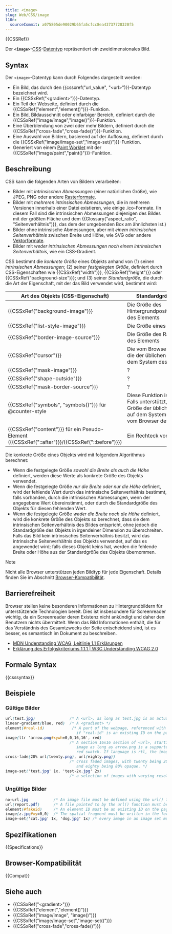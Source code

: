 ```yaml
---
title: <image>
slug: Web/CSS/image
l10n:
  sourceCommit: a075805de90029b65fa5cfcc8ea43737728320f5
---
```


{{CSSRef}}

Der **`<image>`**-[CSS](/de/docs/Web/CSS)-[Datentyp](/de/docs/Web/CSS/CSS_Values_and_Units/CSS_data_types) repräsentiert ein zweidimensionales Bild.

## Syntax

Der `<image>`-Datentyp kann durch Folgendes dargestellt werden:

- Ein Bild, das durch den {{cssxref("url_value", "&lt;url&gt;")}}-Datentyp bezeichnet wird.
- Ein {{CSSxRef("&lt;gradient&gt;")}}-Datentyp.
- Ein Teil der Webseite, definiert durch die {{CSSxRef("element","element()")}}-Funktion.
- Ein Bild, Bildausschnitt oder einfarbiger Bereich, definiert durch die {{CSSxRef("image/image","image()")}}-Funktion.
- Eine Überblendung von zwei oder mehr Bildern, definiert durch die {{CSSxRef("cross-fade","cross-fade()")}}-Funktion.
- Eine Auswahl von Bildern, basierend auf der Auflösung, definiert durch die {{CSSxRef("image/image-set","image-set()")}}-Funktion.
- Generiert von einem [Paint Worklet](/de/docs/Web/API/CSS_Painting_API) mit der {{CSSxRef("image/paint","paint()")}}-Funktion.

## Beschreibung

CSS kann die folgenden Arten von Bildern verarbeiten:

- Bilder mit _intrinsischen Abmessungen_ (einer natürlichen Größe), wie JPEG, PNG oder andere [Rasterformate](https://de.wikipedia.org/wiki/Rastergrafik).
- Bilder mit _mehreren intrinsischen Abmessungen_, die in mehreren Versionen innerhalb einer Datei existieren, wie einige .ico-Formate. (In diesem Fall sind die intrinsischen Abmessungen diejenigen des Bildes mit der größten Fläche und dem {{Glossary("aspect_ratio", "Seitenverhältnis")}}, das dem der umgebenden Box am ähnlichsten ist.)
- Bilder ohne intrinsische Abmessungen, aber mit _einem intrinsischen Seitenverhältnis_ zwischen Breite und Höhe, wie SVG oder andere [Vektorformate](https://de.wikipedia.org/wiki/Vektorgrafik).
- Bilder mit _weder intrinsischen Abmessungen noch einem intrinsischen Seitenverhältnis_, wie ein CSS-Gradient.

CSS bestimmt die _konkrete Größe_ eines Objekts anhand von (1) seinen _intrinsischen Abmessungen_; (2) seiner _festgelegten Größe_, definiert durch CSS-Eigenschaften wie {{CSSxRef("width")}}, {{CSSxRef("height")}} oder {{CSSxRef("background-size")}}; und (3) seiner _Standardgröße_, die durch die Art der Eigenschaft, mit der das Bild verwendet wird, bestimmt wird:

| Art des Objekts (CSS-Eigenschaft)                                                          | Standardgröße des Objekts                                                                                     |
| ------------------------------------------------------------------------------------------ | ------------------------------------------------------------------------------------------------------------- |
| {{CSSxRef("background-image")}}                                                            | Die Größe des Hintergrundpositionierungsbereichs des Elements                                                 |
| {{CSSxRef("list-style-image")}}                                                            | Die Größe eines `1em`-Zeichens                                                                               |
| {{CSSxRef("border-image-source")}}                                                         | Die Größe des Randbilderbereichs des Elements                                                                |
| {{CSSxRef("cursor")}}                                                                      | Die vom Browser definierte Größe, die der üblichen Cursorgröße auf dem System des Clients entspricht           |
| {{CSSxRef("mask-image")}}                                                                  | ?                                                                                                             |
| {{CSSxRef("shape-outside")}}                                                               | ?                                                                                                             |
| {{CSSxRef("mask-border-source")}}                                                          | ?                                                                                                             |
| {{CSSxRef("symbols", "symbols()")}} für @counter-style                                     | Diese Funktion ist risikobehaftet. Falls unterstützt, entspricht die Größe der üblichen Cursorgröße auf dem System des Clients der vom Browser definierten Größe. |
| {{CSSxRef("content")}} für ein Pseudo-Element ({{CSSxRef("::after")}}/{{CSSxRef("::before")}}) | Ein Rechteck von 300px × 150px                                                                               |

Die konkrete Größe eines Objekts wird mit folgendem Algorithmus berechnet:

- Wenn die festgelegte Größe _sowohl die Breite als auch die Höhe_ definiert, werden diese Werte als konkrete Größe des Objekts verwendet.
- Wenn die festgelegte Größe _nur die Breite oder nur die Höhe_ definiert, wird der fehlende Wert durch das intrinsische Seitenverhältnis bestimmt, falls vorhanden, durch die intrinsischen Abmessungen, wenn der angegebene Wert übereinstimmt, oder durch die Standardgröße des Objekts für diesen fehlenden Wert.
- Wenn die festgelegte Größe _weder die Breite noch die Höhe_ definiert, wird die konkrete Größe des Objekts so berechnet, dass sie dem intrinsischen Seitenverhältnis des Bildes entspricht, ohne jedoch die Standardgröße des Objekts in irgendeiner Dimension zu überschreiten. Falls das Bild kein intrinsisches Seitenverhältnis besitzt, wird das intrinsische Seitenverhältnis des Objekts verwendet, auf das es angewendet wird; falls dieses Objekt keins hat, werden die fehlende Breite oder Höhe aus der Standardgröße des Objekts übernommen.

> [!NOTE]
> Nicht alle Browser unterstützen jeden Bildtyp für jede Eigenschaft. Details finden Sie im Abschnitt [Browser-Kompatibilität](#browser-kompatibilität).

## Barrierefreiheit

Browser stellen keine besonderen Informationen zu Hintergrundbildern für unterstützende Technologien bereit. Dies ist insbesondere für Screenreader wichtig, da ein Screenreader deren Existenz nicht ankündigt und daher den Benutzern nichts übermittelt. Wenn das Bild Informationen enthält, die für das Verständnis des Gesamtzwecks der Seite entscheidend sind, ist es besser, es semantisch im Dokument zu beschreiben.

- [MDN Understanding WCAG, Leitlinie 1.1 Erklärungen](/de/docs/Web/Accessibility/Understanding_WCAG/Perceivable#guideline_1.1_—_providing_text_alternatives_for_non-text_content)
- [Erklärung des Erfolgskriteriums 1.1.1 | W3C Understanding WCAG 2.0](https://www.w3.org/TR/UNDERSTANDING-WCAG20/text-equiv-all.html)

## Formale Syntax

{{csssyntax}}

## Beispiele

### Gültige Bilder

```css example-good
url(test.jpg)               /* A <url>, as long as test.jpg is an actual image */
linear-gradient(blue, red)  /* A <gradient> */
element(#real-id)            /* A part of the webpage, referenced with the element() function,
                               if "real-id" is an existing ID on the page */
image(ltr 'arrow.png#xywh=0,0,16,16', red)
                            /* A section 16x16 section of <url>, starting from the top, left of the original
                               image as long as arrow.png is a supported image, otherwise a solid
                               red swatch. If language is rtl, the image will be horizontally flipped. */
cross-fade(20% url(twenty.png), url(eighty.png))
                            /* cross faded images, with twenty being 20% opaque
                               and eighty being 80% opaque. */
image-set('test.jpg' 1x, 'test-2x.jpg' 2x)
                            /* a selection of images with varying resolutions */
```

### Ungültige Bilder

```css example-bad
no-url.jpg           /* An image file must be defined using the url() function. */
url(report.pdf)      /* A file pointed to by the url() function must be an image. */
element(#fakeid)     /* An element ID must be an existing ID on the page. */
image(z.jpg#xy=0,0)  /* The spatial fragment must be written in the format of xywh=#,#,#,# */
image-set('cat.jpg' 1x, 'dog.jpg' 1x) /* every image in an image set must have a different resolution */
```

## Spezifikationen

{{Specifications}}

## Browser-Kompatibilität

{{Compat}}

## Siehe auch

- {{CSSxRef("&lt;gradient&gt;")}}
- {{CSSxRef("element","element()")}}
- {{CSSxRef("image/image", "image()")}}
- {{CSSxRef("image/image-set","image-set()")}}
- {{CSSxRef("cross-fade","cross-fade()")}}
